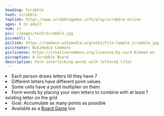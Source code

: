 ```yaml
---
heading: Scrabble
hash: scrabble
toplink: https://www.scrabblegames.info/play/scrabble-online
ages: 8 to adult
num: 1+
pic: /images/tech/Scrabble.jpg
picsmall: 1
piclink: https://commons.wikimedia.org/wiki/File:Sample_scrabble.jpg
piccreator: Wikimedia Commons
piclicense: https://creativecommons.org/licenses/by-sa/4.0/deed.en
piccaption: A Scrabble Board
description: Form interlocking words with lettered tiles
---
```

<li>Each person draws letters till they have 7</li>
<li>Different letters have different point values</li>
<li>Some cells have a point multiplier on them</li>
<li>Form words by placing your own letters to combine with at least 1 existing letter on the grid </li>
<li> Goal: Accumulate as many points as possible</li>
<li>Available as a <a href="https://www.amazon.com/Hasbro-Gaming-A8166-Scrabble-Game/dp/B00IL5XY9K/" target="_blank">Board Game</a> too</li>
